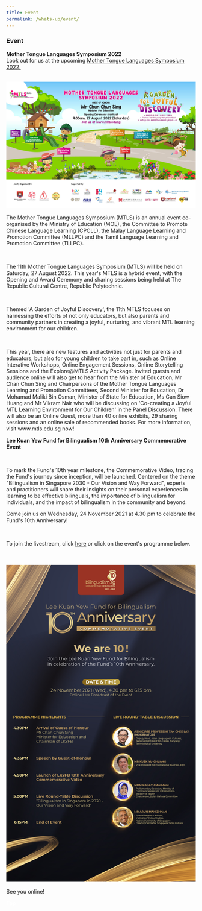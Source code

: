 ```yaml
---
title: Event
permalink: /whats-up/event/
---
```

###   Event

 <div><p><strong>Mother Tongue Languages Symposium 2022<br></strong>
     Look out for us at the upcoming <a href="https://www.mtls.edu.sg/">Mother Tongue Languages Symposium 2022.</a></p></div>
		 <br>
<img src="/images/MTLS 2022 Banner.jpeg">

 <div><p>The Mother Tongue Languages Symposium (MTLS) is an annual event co-organised by the Ministry of Education (MOE), the Committee to Promote Chinese Language Learning (CPCLL), the Malay Language Learning and Promotion Committee (MLLPC) and the Tamil Language Learning and Promotion Committee (TLLPC).</p></div><br>
<div><p>The 11th Mother Tongue Languages Symposium (MTLS) will be held on Saturday, 27 August 2022. This year's MTLS is a hybrid event, with the Opening and Award Ceremony and sharing sessions being held at The Republic Cultural Centre, Republic Polytechnic. </p></div><br>
  
<div><p>Themed 'A Garden of Joyful Discovery', the 11th MTLS focuses on harnessing the efforts of not only educators, but also parents and community partners in creating a joyful, nurturing, and vibrant MTL learning environment for our children.</p></div><br>

<div><p>This year, there are new features and activities not just for parents and educators, but also for young children to take part in, such as Online Interative Workshops, Online Engagement Sessions, Online Storytelling Sessions and the Explore@MTLS Activity Package. Invited guests and audience online will also get to hear from the Minister of Education, Mr Chan Chun Sing and Chairpersons of the Mother Tongue Languages Learning and Promotion Committees, Second Minister for Education, Dr Mohamad Maliki Bin Osman, Minister of State for Education, Ms Gan Siow Huang and Mr Vikram Nair who will be discussing on 'Co-creating a Joyful MTL Learning Environment for Our Children' in the Panel Discussion. There will also be an Online Quest, more than 40 online exhibits, 29 sharing sessions and an online sale of recommended books. For more information, visit www.mtls.edu.sg now!</p></div>
<p></p>

<div><p><strong> Lee Kuan Yew Fund for Bilingualism 10th Anniversary Commemorative Event</p></div><br></strong>
<div><p>To mark the Fund's 10th year milestone, the Commemorative Video, tracing the Fund's journey since inception, will be launched. Centered on the theme "Bilingualism in Singapore 2030 - Our Vision and Way Forward", experts and practitioners will share their insights on their personal experiences in learning to be effective bilinguals, the importance of bilingualism for individuals, and the impact of bilingualism in the community and beyond. </p></div>
		
<div><p>Come join us on Wednesday, 24 November 2021 at 4.30 pm to celebrate the Fund's 10th Anniversary!</p></div>
<br>
<div><p>To join the livestream, click <a href="https://www.facebook.com/events/795082611302343/?acontext=%7B%22ref%22%3A%2252%22%2C%22action_history%22%3A%22[%7B%5C%22surface%5C%22%3A%5C%22share_link%5C%22%2C%5C%22mechanism%5C%22%3A%5C%22share_link%5C%22%2C%5C%22extra_data%5C%22%3A%7B%5C%22invite_link_id%5C%22%3A294790355843812%7D%7D]%22%7D/">here</a> or click on the event's programme below.
	<div></div></br>
	<br><a href="https://www.facebook.com/events/795082611302343/?acontext=%7B%22ref%22%3A%2252%22%2C%22action_history%22%3A%22[%7B%5C%22surface%5C%22%3A%5C%22share_link%5C%22%2C%5C%22mechanism%5C%22%3A%5C%22share_link%5C%22%2C%5C%22extra_data%5C%22%3A%7B%5C%22invite_link_id%5C%22%3A294790355843812%7D%7D]%22%7D"><img src="/images/LKYFB_10th Anniversary_Join Us_Full.jpg"></a><br>
		<div><p> See you online!</p></div>
		<p></p>

<div class="btntop"><a style="text-decoration:none;" href="#top"><span style="color:white"><b>Top</b></span></a></div>